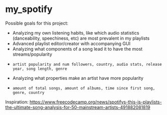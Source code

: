 # my_spotify

Possible goals for this project:
- Analyzing my own listening habits, like which audio statistics (danceability, speechiness, etc) are most prevalent in my playlists
- Advanced playlist editor/creator with accompanying GUI
- Analyzing what components of a song lead it to have the most streams/popularity
-     artist popularity and num followers, country, audio stats, release year, song length, genre
- Analyzing what properties make an artist have more popularity
-     amount of total songs, amount of albums, time since first song, genre, country

Inspiration: https://www.freecodecamp.org/news/spotifys-this-is-playlists-the-ultimate-song-analysis-for-50-mainstream-artists-491882081819
